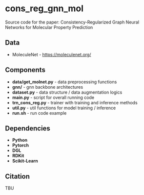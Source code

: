 # cons_reg_gnn_mol
Source code for the paper: Consistency-Regularized Graph Neural Networks for Molecular Property Prediction

## Data 
- MoleculeNet - https://moleculenet.org/

## Components
- **data/get_molnet.py** - data preprocessing functions
- **gnn/** - gnn backbone architectures
- **dataset.py** - data structure / data augmentation logics
- **main.py** - script for overall running code
- **trn_cons_reg.py** - trainer with training and inference methods
- **util.py** - util functions for model training / inference
- **run.sh** - run code example

## Dependencies
- **Python**
- **Pytorch**
- **DGL**
- **RDKit**
- **Scikit-Learn**

## Citation
TBU
